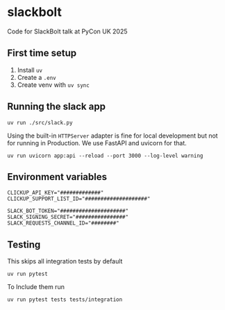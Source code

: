 # slackbolt
Code for SlackBolt talk at PyCon UK 2025

## First time setup

1. Install `uv`
2. Create a `.env`
3. Create venv with `uv sync`

## Running the slack app

```shell
uv run ./src/slack.py
```

Using the built-in `HTTPServer` adapter is fine for local development but not for running in Production. We use FastAPI and uvicorn for that.

```shell
uv run uvicorn app:api --reload --port 3000 --log-level warning
```

## Environment variables

```text
CLICKUP_API_KEY="#############"
CLICKUP_SUPPORT_LIST_ID="####################"

SLACK_BOT_TOKEN="#####################"
SLACK_SIGNING_SECRET="################"
SLACK_REQUESTS_CHANNEL_ID="########"
```

## Testing

This skips all integration tests by default
```shell
uv run pytest
```

To Include them run

```shell
uv run pytest tests tests/integration
```
